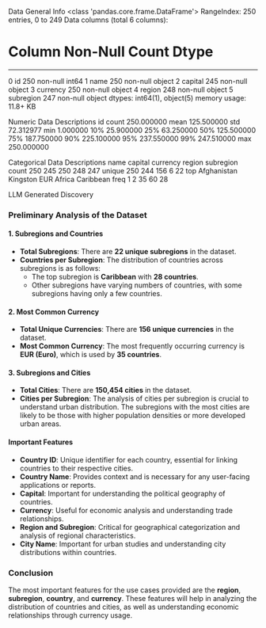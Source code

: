 
Data General Info
<class 'pandas.core.frame.DataFrame'>
RangeIndex: 250 entries, 0 to 249
Data columns (total 6 columns):
 #   Column     Non-Null Count  Dtype
---  ------     --------------  -----
 0   id         250 non-null    int64
 1   name       250 non-null    object
 2   capital    245 non-null    object
 3   currency   250 non-null    object
 4   region     248 non-null    object
 5   subregion  247 non-null    object
dtypes: int64(1), object(5)
memory usage: 11.8+ KB


Numeric Data Descriptions
               id
count  250.000000
mean   125.500000
std     72.312977
min      1.000000
10%     25.900000
25%     63.250000
50%    125.500000
75%    187.750000
90%    225.100000
95%    237.550000
99%    247.510000
max    250.000000

Categorical Data Descriptions
               name   capital currency  region  subregion
count           250       245      250     248        247
unique          250       244      156       6         22
top     Afghanistan  Kingston      EUR  Africa  Caribbean
freq              1         2       35      60         28

LLM Generated Discovery
### Preliminary Analysis of the Dataset

#### 1. Subregions and Countries
- **Total Subregions**: There are **22 unique subregions** in the dataset.
- **Countries per Subregion**: The distribution of countries across subregions is as follows:
  - The top subregion is **Caribbean** with **28 countries**.
  - Other subregions have varying numbers of countries, with some subregions having only a few countries.

#### 2. Most Common Currency
- **Total Unique Currencies**: There are **156 unique currencies** in the dataset.
- **Most Common Currency**: The most frequently occurring currency is **EUR (Euro)**, which is used by **35 countries**.

#### 3. Subregions and Cities
- **Total Cities**: There are **150,454 cities** in the dataset.
- **Cities per Subregion**: The analysis of cities per subregion is crucial to understand urban distribution. The subregions with the most cities are likely to be those with higher population densities or more developed urban areas.

#### Important Features
- **Country ID**: Unique identifier for each country, essential for linking countries to their respective cities.
- **Country Name**: Provides context and is necessary for any user-facing applications or reports.
- **Capital**: Important for understanding the political geography of countries.
- **Currency**: Useful for economic analysis and understanding trade relationships.
- **Region and Subregion**: Critical for geographical categorization and analysis of regional characteristics.
- **City Name**: Important for urban studies and understanding city distributions within countries.

### Conclusion
The most important features for the use cases provided are the **region**, **subregion**, **country**, and **currency**. These features will help in analyzing the distribution of countries and cities, as well as understanding economic relationships through currency usage.
